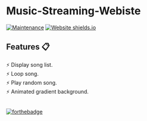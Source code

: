 # Music-Streaming-Webiste

[![Maintenance](https://img.shields.io/badge/Maintained-Yes-green.svg)](https://github.com/muqriqawiem/Music-Streaming-Webiste/commits/main)
[![Website shields.io](https://img.shields.io/badge/Website-Up-yellow)](https://muqriqawiem.github.io/Music-Streaming-Webiste/)

## Features 📋
⚡️ Display song list.\
⚡️ Loop song.\
⚡️ Play random song.\
⚡️ Animated gradient background.

  <br/>[![forthebadge](https://forthebadge.com/images/badges/check-it-out.svg)](https://muqriqawiem.github.io/Music-Streaming-Webiste/)
